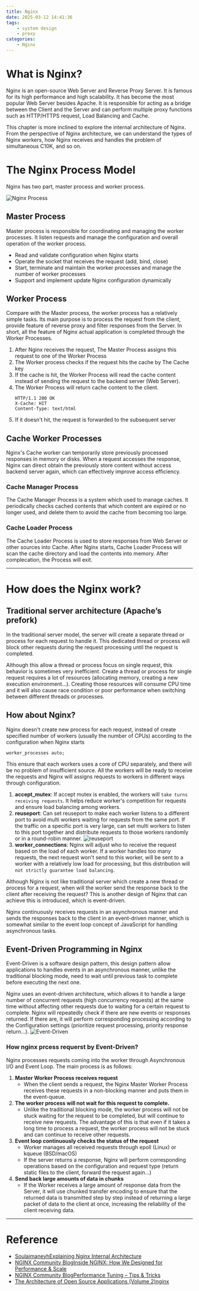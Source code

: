 ```yaml
---
title: Nginx
date: 2025-03-12 14:41:36
tags:
    - system design
    - proxy
categories:
    - Nginx
---
```


# What is Nginx?
Nginx is an open-source Web Server and Reverse Proxy Server. It is famous for its high performance and high scalability. It has become the most popular Web Server besides Apache. It is responsible for acting as a bridge between the Client and the Server and can perform multiple proxy functions such as HTTP/HTTPS request, Load Balancing and Cache.

This chapter is more inclined to explore the internal architecture of Nginx. From the perspective of Nginx architecture, we can understand the types of Nginx workers, how Nginx receives and handles the problem of simultaneous C10K, and so on.

<!-- more -->

# The Nginx Process Model
Nginx has two part, master process and worker process.

![Nginx Process](https://ithelp.ithome.com.tw/upload/images/20250312/20124767fs4jW8fYht.png)

## Master Process
Master process is responsible for coordinating and managing the worker processes. It listen requests and manage the configuration and overall operation of the worker process.
- Read and validate configuration when Nginx starts
- Operate the socket that receives the request (add, bind, close)
- Start, terminate and maintain the worker processes and manage the number of worker processes
- Support and implement update Nginx configuration dynamically

## Worker Process
Compare with the Master process, the worker process has a relatively simple tasks. Its main purpose is to process the request from the client, provide feature of reverse proxy and filter responses from the Server. In short, all the feature of Nginx actual application is completed through the Worker Processes.
1. After Nginx receives the request, The Master Process assigns this request to one of the Worker Process
2. The Worker process checks if the request hits the cache by The Cache key
3. If the cache is hit, the Worker Process will read the cache content instead of sending the request to the backend server (Web Server).
4. The Worker Process will return cache content to the client.
    ```
    HTTP/1.1 200 OK
    X-Cache: HIT
    Content-Type: text/html
    ```
5. If it doesn't hit, the request is forwarded to the subsequent server

## Cache Worker Processes
Nginx's Cache worker can temporarily store previously processed responses in memory or disks. When a request accesses the response, Nginx can direct obtain the previously store content without access backend server again, which can effectively improve access efficiency.
### Cache Manager Process
The Cache Manager Process is a system which used to manage caches. It periodically checks cached contents that which content are expired or no longer used, and delete them to avoid the cache from becoming too large.

### Cache Loader Process
The Cache Loader Process is used to store responses from Web Server or other sources into Cache. After Nginx starts, Cache Loader Process will scan the cache directory and load the contents into memory. After complecation, the Process will exit. 

---

# How does the Nginx work?
## Traditional server architecture (Apache’s prefork)
In the traditional server model, the server will create a separate thread or process for each request to handle it. This dedicated thread or process will block other requests during the request processing until the request is completed.

Although this allow a thread or process focus on single request, this behavior is sometimes very inefficient. Create a thread or process for single request requires a lot of resources (allocating memory, creating a new execution environment...). Creating those resources will consume CPU time and it will also cause race condition or poor performance when switching between different threads or processes.

## How about Nginx?
Nginx doesn't create new process for each request, instead of create specified number of workers (usually the number of CPUs) according to the configuration when Nginx starts
```
worker_processes auto;
```
This ensure that each workers uses a core of CPU separately, and there will be no problem of insufficient source. All the workers will be ready to receive the requests and Nginx will assigns requests to workers in different ways through configuration.

1. **accept_mutex**: If accept mutex is enabled, the workers will `take turns receiving requests`. It helps reduce worker's competition for requests and ensure load balancing among workers.
2. **reuseport**: Can set reuseport to make each worker listens to a different port to avoid multi workers waiting for requests from the same port. If the traffic on a specific port is very large, can set multi workers to listen to this port together and distribute requests to those workers randomly or in a round-robin manner.
![reuseport](https://ithelp.ithome.com.tw/upload/images/20250312/20124767hTjbx8i5Ow.png)
3. **worker_connections**: Nginx will adjust who to receive the request based on  the load of each worker. If a worker handles too many requests, the next request won't send to this worker, will be sent to a worker with a relatively low load for processing, but this distribution will `not strictly guarantee load balancing`.

Although Nginx is not like traditional server which create a new thread or process for a request, when will the worker send the response back to the client after receiving the request?
This is another design of Nginx that can achieve this is introduced, which is event-driven. 

Nginx continuously receives requests in an asynchronous manner and sends the responses back to the client in an event-driven manner, which is somewhat similar to the event loop concept of JavaScript for handling asynchronous tasks.

## Event-Driven Programming in Nginx
Event-Driven is a software design pattern, this design pattern allow applications to handles events in an asynchronous manner, unlike the traditional blocking mode, need to wait until previous task to complete before executing the next one.

Nginx uses an event-driven architecture, which allows it to handle a large number of concurrent requests (high concurrency requests) at the same time without affecting other requests due to waiting for a certain request to complete. Nginx will repeatedly check if there are new events or responses returned. If there are, it will perform corresponding processing according to the Configuration settings (prioritize request processing, priority response return...).
![Event-Driven](https://ithelp.ithome.com.tw/upload/images/20250312/20124767nAzDZA6ifS.png)

### How nginx prcess requerst by Event-Driven?
Nginx processes requests coming into the worker through Asynchronous I/O and Event Loop. The main process is as follows:
1. **Master Worker Process receives request**
    - When the client sends a request, the Nginx Master Worker Process receives these requests in a non-blocking manner and puts them in the event-queue.
2. **The worker process will not wait for this request to complete.**
    - Unlike the traditional blocking mode, the worker process will not be stuck waiting for the request to be completed, but will continue to receive new requests. The advantage of this is that even if it takes a long time to process a request, the worker process will not be stuck and can continue to receive other requests.
3. **Event loop continuously checks the status of the request**
    - Worker manages all received requests through epoll (Linux) or kqueue (BSD/macOS)
    -  If the server returns a response, Nginx will perform corresponding operations based on the configuration and request type (return static files to the client, forward the request again...)
4. **Send back large amounts of data in chunks**
    - If the Worker receives a large amount of response data from the Server, it will use chunked transfer encoding to ensure that the returned data is transmitted step by step instead of returning a large packet of data to the client at once, increasing the reliability of the client receiving data.

---

# Reference
- [SoulaimaneyhExplaining Nginx Internal Architecture](https://medium.com/@soulaimaneyh/nginx-internal-architecture-b94b013bc365)
- [NGINX Community BlogInside NGINX: How We Designed for Performance & Scale](https://blog.nginx.org/blog/inside-nginx-how-we-designed-for-performance-scale)
- [NGINX Community BlogPerformance Tuning – Tips & Tricks](https://blog.nginx.org/blog/performance-tuning-tips-tricks)
- [The Architecture of Open Source Applications (Volume 2)nginx](https://aosabook.org/en/v2/nginx.html#fig.nginx.arch)

